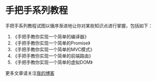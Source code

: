 # 手把手系列教程
手把手系列教程试图以循序渐进地让你对某些知识点进行掌握，包括如下：

1. 《手把手教你实现一个简单的编译器》
2. 《手把手教你实现一个简单的Promise》
3. 《手把手教你实现一个简单的MVC模式》
4. 《手把手教你实现一个简单的前端路由》
5. 《手把手教你实现一个简单的虚拟DOM》

更多文章请关注[我的博客](http://www.dulinrain.top)
